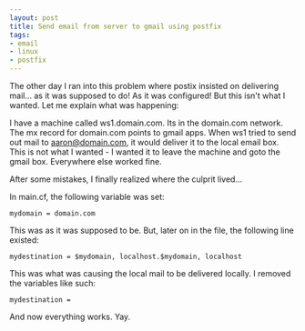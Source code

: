 ```yaml
---
layout: post
title: Send email from server to gmail using postfix
tags:
- email
- linux
- postfix
---
```

The other day I ran into this problem where postix insisted on delivering mail... as it was supposed to do!  As it was configured!  But this isn't what I wanted.  Let me explain what was happening:

I have a machine called ws1.domain.com.  Its in the domain.com network.  The mx record for domain.com points to gmail apps.  When ws1 tried to send out mail to aaron@domain.com, it would deliver it to the local email box.  This is not what I wanted - I wanted it to leave the machine and goto the gmail box.  Everywhere else worked fine.

After some mistakes, I finally realized where the culprit lived...

In main.cf, the following variable was set:

    mydomain = domain.com

This was as it was supposed to be.  But, later on in the file, the following line existed:
    
    mydestination = $mydomain, localhost.$mydomain, localhost

This was what was causing the local mail to be delivered locally.  I removed the variables like such:
    
    mydestination =

And now everything works.  Yay.
